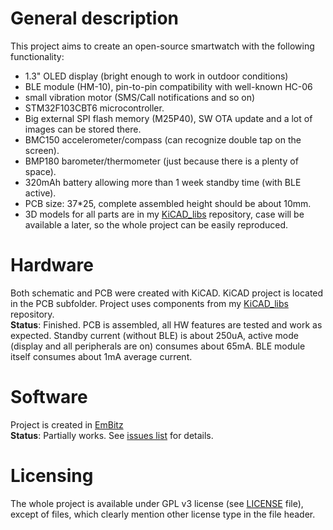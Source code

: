 # General description
This project aims to create an open-source smartwatch with the following functionality:
- 1.3" OLED display (bright enough to work in outdoor conditions)
- BLE module (HM-10), pin-to-pin compatibility with well-known HC-06
- small vibration motor (SMS/Call notifications and so on)
- STM32F103CBT6 microcontroller.
- Big external SPI flash memory (M25P40), SW OTA update and a lot of images can be stored there.
- BMC150 accelerometer/compass (can recognize double tap on the screen).
- BMP180 barometer/thermometer (just because there is a plenty of space).
- 320mAh battery allowing more than 1 week standby time (with BLE active).
- PCB size: 37*25, complete assembled height should be about 10mm.
- 3D models for all parts are in my [KiCAD_libs](https://github.com/Sl-Alex/KiCAD_libs) repository, case will be available a later, so the whole project can be easily reproduced.

# Hardware
Both schematic and PCB were created with KiCAD. KiCAD project is located in the PCB subfolder. Project uses components from my [KiCAD_libs](https://github.com/Sl-Alex/KiCAD_libs) repository.<br />
**Status**: Finished. PCB is assembled, all HW features are tested and work as expected. Standby current (without BLE) is about 250uA, active mode (display and all peripherals are on) consumes about 65mA. BLE module itself consumes about 1mA average current.

# Software
Project is created in [EmBitz](http://www.emblocks.org/web/)<br />
**Status**: Partially works. See [issues list](https://github.com/Sl-Alex/SmartWatch/issues) for details.<br />

# Licensing
The whole project is available under GPL v3 license (see [LICENSE](LICENSE) file), except of files, which clearly mention other license type in the file header.
